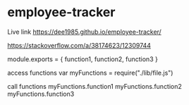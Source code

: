 # employee-tracker

Live link https://dee1985.github.io/employee-tracker/

https://stackoverflow.com/a/38174623/12309744

module.exports = {
   function1,
   function2,
   function3
}

access functions
var myFunctions = require("./lib/file.js")

call functions
myFunctions.function1
myFunctions.function2
myFunctions.function3
